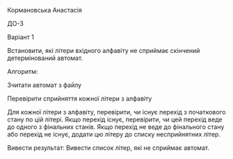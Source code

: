 Кормановська Анастасія 

ДО-3

Варіант 1

Встановити, які літери вхідного алфавіту не сприймає скінчений детермінований
автомат.

Алгоритм:

Зчитати автомат з файлу

Перевірити сприйняття кожної літери з алфавіту

Для кожної літери з алфавіту, перевірити, чи існує перехід з початкового стану по цій літері.
Якщо перехід існує, перевірити, чи цей перехід веде до одного з фінальних станів.
Якщо перехід не веде до фінального стану або перехід не існує, додати цю літеру до списку несприйнятних літер.

Вивести результат: Вивести список літер, які не сприймає автомат.
